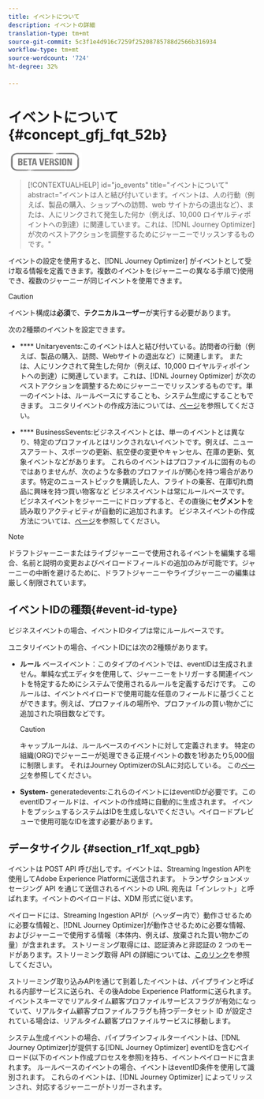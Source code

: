 ```yaml
---
title: イベントについて
description: イベントの詳細
translation-type: tm+mt
source-git-commit: 5c3f1e4d916c7259f25208785788d2566b316934
workflow-type: tm+mt
source-wordcount: '724'
ht-degree: 32%

---
```


# イベントについて{#concept_gfj_fqt_52b}

![](../assets/do-not-localize/badge.png)

>[!CONTEXTUALHELP]
>id="jo_events"
>title="イベントについて"
>abstract="イベントは人と結び付いています。イベントは、人の行動（例えば、製品の購入、ショップへの訪問、web サイトからの退出など）、または、人にリンクされて発生した何か（例えば、10,000 ロイヤルティポイントへの到達）に関連しています。これは、[!DNL Journey Optimizer] が次のベストアクションを調整するためにジャーニーでリッスンするものです。"

イベントの設定を使用すると、[!DNL Journey Optimizer] がイベントとして受け取る情報を定義できます。複数のイベントを(ジャーニーの異なる手順で)使用でき、複数のジャーニーが同じイベントを使用できます。

>[!CAUTION]
>
>イベント構成は&#x200B;**必須**&#x200B;で、**テクニカルユーザー**&#x200B;が実行する必要があります。

次の2種類のイベントを設定できます。

* **** Unitaryevents:このイベントは人と結び付いている。訪問者の行動（例えば、製品の購入、訪問、Webサイトの退出など）に関連します。 または、人にリンクされて発生した何か（例えば、10,000 ロイヤルティポイントへの到達）に関連しています。これは、[!DNL Journey Optimizer] が次のベストアクションを調整するためにジャーニーでリッスンするものです。単一のイベントは、ルールベースにすることも、システム生成にすることもできます。 ユニタリイベントの作成方法については、[ページ](../event/about-creating.md)を参照してください。

* **** BusinessSevents:ビジネスイベントとは、単一のイベントとは異なり、特定のプロファイルとはリンクされないイベントです。例えば、ニュースアラート、スポーツの更新、航空便の変更やキャンセル、在庫の更新、気象イベントなどがあります。 これらのイベントはプロファイルに固有のものではありませんが、次のような多数のプロファイルが関心を持つ場合があります。特定のニューストピックを購読した人、フライトの乗客、在庫切れ商品に興味を持つ買い物客など ビジネスイベントは常にルールベースです。 ビジネスイベントをジャーニーにドロップすると、その直後に&#x200B;**セグメント**&#x200B;を読み取りアクティビティが自動的に追加されます。 ビジネスイベントの作成方法については、[ページ](../event/about-creating-business.md)を参照してください。


>[!NOTE]
>
>ドラフトジャーニーまたはライブジャーニーで使用されるイベントを編集する場合、名前と説明の変更およびペイロードフィールドの追加のみが可能です。ジャーニーの中断を避けるために、ドラフトジャーニーやライブジャーニーの編集は厳しく制限されています。

## イベントIDの種類{#event-id-type}

ビジネスイベントの場合、イベントIDタイプは常にルールベースです。

ユニタリイベントの場合、イベントIDには次の2種類があります。

* **ルール** ベースイベント：このタイプのイベントでは、eventIDは生成されません。単純な式エディタを使用して、ジャーニーをトリガーする関連イベントを特定するためにシステムで使用されるルールを定義するだけです。 このルールは、イベントペイロードで使用可能な任意のフィールドに基づくことができます。例えば、プロファイルの場所や、プロファイルの買い物かごに追加された項目数などです。

   >[!CAUTION]
   >
   >キャップルールは、ルールベースのイベントに対して定義されます。 特定の組織(ORG)でジャーニーが処理できる正規イベントの数を1秒あたり5,000個に制限します。 それはJourney OptimizerのSLAに対応している。 この[ページ](https://helpx.adobe.com/legal/product-descriptions/journey-orchestration.html)を参照してください。

* **System-** generatedevents:これらのイベントにはeventIDが必要です。このeventIDフィールドは、イベントの作成時に自動的に生成されます。 イベントをプッシュするシステムはIDを生成しないでください。ペイロードプレビューで使用可能なIDを渡す必要があります。

## データサイクル {#section_r1f_xqt_pgb}

イベントは POST API 呼び出しです。イベントは、Streaming Ingestion APIを使用してAdobe Experience Platformに送信されます。 トランザクションメッセージング API を通じて送信されるイベントの URL 宛先は「インレット」と呼ばれます。イベントのペイロードは、XDM 形式に従います。

ペイロードには、Streaming Ingestion APIが（ヘッダー内で）動作させるために必要な情報と、[!DNL Journey Optimizer]が動作させるために必要な情報、およびジャーニーで使用する情報（本体内、例えば、放棄された買い物かごの量）が含まれます。 ストリーミング取得には、認証済みと非認証の 2 つのモードがあります。ストリーミング取得 API の詳細については、[このリンク](https://experienceleague.adobe.com/docs/experience-platform/xdm/api/getting-started.html)を参照してください。

ストリーミング取り込みAPIを通じて到着したイベントは、パイプラインと呼ばれる内部サービスに送られ、その後Adobe Experience Platformに送られます。 イベントスキーマでリアルタイム顧客プロファイルサービスフラグが有効になっていて、リアルタイム顧客プロファイルフラグも持つデータセット ID が設定されている場合は、リアルタイム顧客プロファイルサービスに移動します。

システム生成イベントの場合、パイプラインフィルターイベントは、[!DNL Journey Optimizer]が提供する[!DNL Journey Optimizer] eventIDを含むペイロード(以下のイベント作成プロセスを参照)を持ち、イベントペイロードに含まれます。 ルールベースのイベントの場合、イベントはeventID条件を使用して識別されます。 これらのイベントは、[!DNL Journey Optimizer] によってリッスンされ、対応するジャーニーがトリガーされます。
